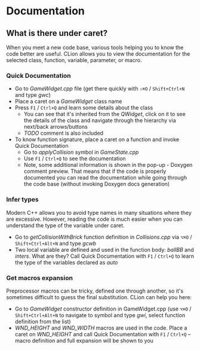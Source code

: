 # Documentation

## What is there under caret?
When you meet a new code base, various tools helping you to know the code better are useful. CLion allows you to view the documentation for the selected class, function, variable, parameter, or macro.

### Quick Documentation
* Go to _GameWidget.cpp_ file (get there quickly with `⇧⌘O` / `Shift+Ctrl+N` and type _gwc_)
* Place a caret on a _GameWidget_ class name
* Press `F1` / `Ctrl+Q` and learn some details about the class
    * You can see that it's inherited from the _QWidget_, click on it to see the details of the class and navigate through the hierarchy via next/back arrows/buttons
    * _TODO_ comment is also included
* To know function signature, place a caret on a function and invoke Quick Documentation
    * Go to _applyCollision_ symbol in _GameState.cpp_
    * Use `F1` / `Ctrl+Q` to see the documentation
    * Note, some additional information is shown in the pop-up - Doxygen comment preview. That means that if the code is properly documented you can read the documentation while going through the code base (without invoking Doxygen docs generation)

### Infer types
Modern C++ allows you to avoid type names in many situations where they are excessive. However, reading the code is much easier when you can understand the type of the variable under caret.

* Go to _getCollisionWithBrick_ function definition in _Collisions.cpp_ via `⌥⌘O` / `Shift+Ctrl+Alt+N` and type _gcwb_
* Two local variable are defined and used in the function body: _ballBB_ and _inters_. What are they? Call Quick Documentation with `F1` / `Ctrl+Q` to learn the type of the variables declared as _auto_

### Get macros expansion
Preprocessor macros can be tricky, defined one through another, so it's sometimes difficult to guess the final substitution. CLion can help you here:

* Go to _GameWidget_ constructor definition in GameWidget.cpp (use `⌥⌘O` / `Shift+Ctrl+Alt+N` to navigate to symbol and type _gwi_, select function definition from the list)
* _WND_HEIGHT_ and _WND_WIDTH_ macros are used in the code. Place a caret on _WND_HEIGHT_ and call Quick Documentation with `F1` / `Ctrl+Q` – macro definition and full expansion will be shown to you

